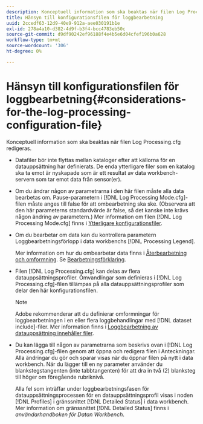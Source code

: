 ```yaml
---
description: Konceptuell information som ska beaktas när filen Log Processing.cfg redigeras.
title: Hänsyn till konfigurationsfilen för loggbearbetning
uuid: 2ccedf63-12d9-40e9-912a-aee030191b1e
exl-id: 278a4a10-d382-4d9f-b3f4-bcc4783eb50c
source-git-commit: d9df90242ef96188f4e4b5e6d04cfef196b0a628
workflow-type: tm+mt
source-wordcount: '306'
ht-degree: 0%

---
```


# Hänsyn till konfigurationsfilen för loggbearbetning{#considerations-for-the-log-processing-configuration-file}

Konceptuell information som ska beaktas när filen Log Processing.cfg redigeras.

* Datafiler bör inte flyttas mellan kataloger efter att källorna för en datauppsättning har definierats. De enda ytterligare filer som en katalog ska ta emot är nyskapade som är ett resultat av data workbench-servern som tar emot data från sensor(er).
* Om du ändrar någon av parametrarna i den här filen måste alla data bearbetas om. Pause-parametern i [!DNL Log Processing Mode.cfg]-filen måste anges till false för att ombearbetning ska ske. (Observera att den här parameterns standardvärde är false, så det kanske inte krävs någon ändring av parametern.) Mer information om filen [!DNL Log Processing Mode.cfg] finns i [Ytterligare konfigurationsfiler](../../../home/c-dataset-const-proc/c-add-config-files/c-add-config-files.md#concept-1afef4f88f1e467ab4326875fd1d3004).

* Om du bearbetar om data kan du kontrollera parametern Loggbearbetningsförlopp i data workbenchs [!DNL Processing Legend].

   Mer information om hur du ombearbetar data finns i [Återbearbetning och omformning](../../../home/c-dataset-const-proc/c-reproc-retrans/c-unst-reproc-retrans.md). Se [Bearbetningsförklaring](../../../home/c-get-started/c-admin-intrf/c-pro-lgd.md#concept-233e27c9c84c426f8c178a27cc7ff828).

* Filen [!DNL Log Processing.cfg] kan delas av flera datauppsättningsprofiler. Omvandlingar som definieras i [!DNL Log Processing.cfg]-filen tillämpas på alla datauppsättningsprofiler som delar den här konfigurationsfilen.

   >[!NOTE]
   >
   >Adobe rekommenderar att du definierar omformningar för loggbearbetningen i en eller flera loggbehandlingar med [!DNL dataset include]-filer. Mer information finns i [Loggbearbetning av datauppsättning innehåller filer](../../../home/c-dataset-const-proc/c-dataset-inc-files/c-types-dataset-inc-files/c-log-proc-dataset-inc-files/c-log-proc-dataset-inc-files.md#concept-999475a22519432e98844622ca95b6ab).

* Du kan lägga till någon av parametrarna som beskrivs ovan i [!DNL Log Processing.cfg]-filen genom att öppna och redigera filen i Anteckningar. Alla ändringar du gör och sparar visas när du öppnar filen på nytt i data workbench. När du lägger till en ny parameter använder du blankstegstangenten (inte tabbtangenten) för att dra in två (2) blanksteg till höger om föregående rubriknivå.

   Alla fel som inträffar under loggbearbetningsfasen för datauppsättningsprocessen för en datauppsättningsprofil visas i noden [!DNL Profiles] i gränssnittet [!DNL Detailed Status] i data workbench. Mer information om gränssnittet [!DNL Detailed Status] finns i *användarhandboken för Datan Workbench*.
